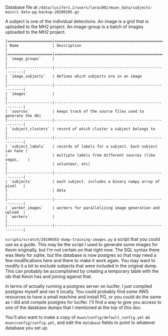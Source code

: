 Database file at
`/data/lucifer1.2/users/larai002/muon_data/subjects-main/i
data-pg-backup-20200105.gz`

A subject is one of the individual detections. An image is a grid that is
uploaded to the MH2 project. An image-group is a batch of images uploaded to
the MH2 project.

```
|====================|========================================================|
| Name               | Description                                            |
|====================|========================================================|
| `image_groups`     |                                                        |
|--------------------|--------------------------------------------------------|
| `image_subjects`   | defines which subjects are in an image                 |
|--------------------|--------------------------------------------------------|
| `images`           |                                                        |
|--------------------|--------------------------------------------------------|
| `sources`          | keeps track of the source files used to generate the db|
|--------------------|--------------------------------------------------------|
| `subject_clusters` | record of which cluster a subject belongs to           |
|--------------------|--------------------------------------------------------|
| `subject_labels`   | records of labels for a subject. Each subject can have |
|                    | multiple labels from different sources (like vegas,    |
|                    | volunteer, etc)                                        |
|--------------------|--------------------------------------------------------|
| `subjects`         | each subject. includes a binary numpy array of pixel   |
|                    | data                                                   |
|--------------------|--------------------------------------------------------|
| `worker_images`    | workers for parallelizing image generation and upload  |
| `workers`          |                                                        |
|--------------------|--------------------------------------------------------|
```

`scripts/scratch/20190503-dump-training-images.py` a script that you could use
as a guide. This may be the script I used to generate some images for Kevin
originally, but I'm not certain on that right now. The SQL syntax there was
likely for sqlite, but the database is now postgres so that may need a few
modifications here and there to make it work again. You may want to modify it a
bit to exclude subjects that were included in the original dump. This can
probably be accomplished by creating a temporary table with the ids that Kevin
has and joining against that.

In terms of actually running a postgres server on lucifer, I just compiled
postgres myself and ran it locally. You could probably find some AWS resources
to have a small machine and install PG, or you could do the same as I did and
compile postgres for lucifer. I'll find a way to give you access to one of the
database dumps that I mentioned at the top of this doc.

You'll also want to make a copy of `muon/config/default_config.yml` as
`muon/config/config.yml`, and edit the `database` fields to point to whatever
database you set up.
